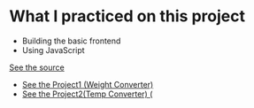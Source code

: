 
<h1>What I practiced on this project</h1>
<ul>
  <li> Building the basic frontend</li>
  <li> Using JavaScript </li>
</ul>
<a href="https://www.youtube.com/watch?v=EHclqGV_KME">See the source </a>
<ul>
  <li><a href="https://mahlafdf.github.io/converter/Weight/">See the Project1 (Weight Converter) </a></li>
  <li><a href="https://mahlafdf.github.io/converter/Temp/">See the Project2(Temp Converter) (</a></li>
</ul>
